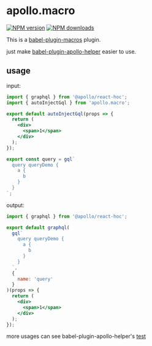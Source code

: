 # apollo.macro

[![NPM version](https://img.shields.io/npm/v/babel-plugin-apollo-helper.svg?style=flat)](https://npmjs.org/package/babel-plugin-apollo-helper)
[![NPM downloads](http://img.shields.io/npm/dm/babel-plugin-apollo-helper.svg?style=flat)](https://npmjs.org/package/babel-plugin-apollo-helper)

This is a [babel-plugin-macros](https://github.com/kentcdodds/babel-plugin-macros) plugin.

just make [babel-plugin-apollo-helper](https://github.com/yoyooyooo/babel-plugin-apollo-helper) easier to use.

## usage

input:

```jsx
import { graphql } from '@apollo/react-hoc';
import { autoInjectGql } from 'apollo.macro';

export default autoInjectGql(props => {
  return (
    <div>
      <span>1</span>
    </div>
  );
});

export const query = gql`
  query queryDemo {
    a {
      b
    }
  }
`;
```

output:

```jsx
import { graphql } from '@apollo/react-hoc';

export default graphql(
  gql`
    query queryDemo {
      a {
        b
      }
    }
  `,
  {
    name: 'query'
  }
)(props => {
  return (
    <div>
      <span>1</span>
    </div>
  );
});
```

more usages can see babel-plugin-apollo-helper's [test](https://github.com/yoyooyooo/babel-plugin-apollo-helper/tree/master/__tests__)
